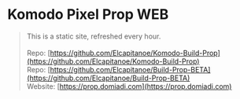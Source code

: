 # Komodo Pixel Prop WEB
>This is a static site, refreshed every hour. <br /> <br />
>Repo: [https://github.com/Elcapitanoe/Komodo-Build-Prop](https://github.com/Elcapitanoe/Komodo-Build-Prop)  <br />
>Repo: [https://github.com/Elcapitanoe/Build-Prop-BETA](https://github.com/Elcapitanoe/Build-Prop-BETA) <br />
>Website: [https://prop.domiadi.com](https://prop.domiadi.com) 
